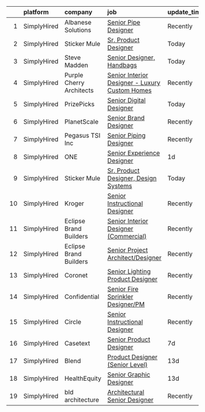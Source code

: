 

|    | platform    | company                  | job                                                                                                                                                        | update_time   | location                        |
|---:|:------------|:-------------------------|:-----------------------------------------------------------------------------------------------------------------------------------------------------------|:--------------|:--------------------------------|
|  1 | SimplyHired | Albanese Solutions       | [Senior Pipe Designer](https://www.simplyhired.com/job/U-u9pauflhPZm-HRaiN2qJhQFnSfFghcoCUeUoowQoIP4z8Bks7MwQ?q=senior+designer)                           | Recently      | Fieldsboro, NJ                  |
|  2 | SimplyHired | Sticker Mule             | [Sr. Product Designer](https://www.simplyhired.com/job/lITEvByUTCgnYlZrSEYpvYZME21JsZo0PDEl745pQEgwRFbmQTmTOw?q=senior+designer)                           | Today         | Remote                          |
|  3 | SimplyHired | Steve Madden             | [Senior Designer, Handbags](https://www.simplyhired.com/job/bRNHEQjtmxZnE8vqsokPrOc9-ETmaFnq-thvDAjea2wl3AnFZ0Iqag?q=senior+designer)                      | Today         | New York, NY                    |
|  4 | SimplyHired | Purple Cherry Architects | [Senior Interior Designer - Luxury Custom Homes](https://www.simplyhired.com/job/DKtXosXZCIU2Q1IIo86h5VbTwhG8k5EBXMBMePtzKPOxzitcKQXwxA?q=senior+designer) | Recently      | Charlottesville, VA             |
|  5 | SimplyHired | PrizePicks               | [Senior Digital Designer](https://www.simplyhired.com/job/_GkM45M5Sl-XZ8xYm-XE-NjlxjCG1A66C5F63B2cGwgOWG1AT7_aTw?q=senior+designer)                        | Today         | Remote                          |
|  6 | SimplyHired | PlanetScale              | [Senior Brand Designer](https://www.simplyhired.com/job/MqRvx7zl0oO8Z1K1kgzAc4aA6bxLpDhnO8hJz71NA_AKgx7RVFZchg?q=senior+designer)                          | Recently      | San Francisco, CA               |
|  7 | SimplyHired | Pegasus TSI Inc          | [Senior Piping Designer](https://www.simplyhired.com/job/0fgUn45y2qEPTkFygCv9JvjcXjDECir5boRb6AgxA-yDl4J52pphTg?q=senior+designer)                         | Recently      | Tampa, FL                       |
|  8 | SimplyHired | ONE                      | [Senior Experience Designer](https://www.simplyhired.com/job/5oLW1k3NMhdD6kMPyYP7bZq6_KZVkq5H7h0FaDWeYIQXwxTGRY0DCw?q=senior+designer)                     | 1d            | Remote                          |
|  9 | SimplyHired | Sticker Mule             | [Sr. Product Designer, Design Systems](https://www.simplyhired.com/job/m5R4TWfyDON911x5MH3Bn3226AozFm49ljskMgcGd2RcFbo0eeuk5A?q=senior+designer)           | Today         | Remote                          |
| 10 | SimplyHired | Kroger                   | [Senior Instructional Designer](https://www.simplyhired.com/job/kTh193d5hoh7SKCK6mhaKCtbUbfdwJasqajHTnFdfxmptzCHxRkCNQ?q=senior+designer)                  | Recently      | Remote                          |
| 11 | SimplyHired | Eclipse Brand Builders   | [Senior Interior Designer (Commercial)](https://www.simplyhired.com/job/O31U44uTvCk6Md1bmIgfETA3an8SYJZ4OGX3bWRyC4ZDMFwFD5AwCg?q=senior+designer)          | Recently      | Suwanee, GA                     |
| 12 | SimplyHired | Eclipse Brand Builders   | [Senior Project Architect/Designer](https://www.simplyhired.com/job/FjvorXWQp0IWIVl46O9yRKToTIS8RP19WqRWItKGudBf2r7jhoHoKA?q=senior+designer)              | Recently      | Suwanee, GA                     |
| 13 | SimplyHired | Coronet                  | [Senior Lighting Product Designer](https://www.simplyhired.com/job/RfGhSWtuJ_lg6SsxwQD_ajD3-LAV4Tdv2X1UfMnbVnV2FPULJvEhtw?q=senior+designer)               | Recently      | Totowa, NJ                      |
| 14 | SimplyHired | Confidential             | [Senior Fire Sprinkler Designer/PM](https://www.simplyhired.com/job/Qpimr_k2kSdCQKbKj6Clj6gy3BtvIRm4VxREu-soLH3_3JdoG6TpAA?q=senior+designer)              | Recently      | Marietta, GA                    |
| 15 | SimplyHired | Circle                   | [Senior Instructional Designer](https://www.simplyhired.com/job/yaH0ASJ6NS4tLsuAH5xyn41zdIg9xH0f8WtHp-i5tiUPTB350XTU1g?q=senior+designer)                  | Recently      | San Francisco, CA +11 locations |
| 16 | SimplyHired | Casetext                 | [Senior Product Designer](https://www.simplyhired.com/job/pTj1tXHh9keD4QjfvTPDXXhYLkerTrDFVgiSqWyx7ASacycebKJyug?q=senior+designer)                        | 7d            | San Francisco, CA               |
| 17 | SimplyHired | Blend                    | [Product Designer (Senior Level)](https://www.simplyhired.com/job/mt_oUTKDlC9Vn0jTg-ZopA7FQ3MFFXcxgdtTjXglUlvKV-v7GRwFiQ?q=senior+designer)                | 13d           | San Francisco, CA +1 location   |
| 18 | SimplyHired | HealthEquity             | [Senior Graphic Designer](https://www.simplyhired.com/job/4cdm-i6NntuiJ-6hTyJqsPbN1uN2Hblw6fS97ymI8LxNjJfqRh52fw?q=senior+designer)                        | 13d           | Remote                          |
| 19 | SimplyHired | bld architecture         | [Architectural Senior Designer](https://www.simplyhired.com/job/-6bDyYhE5MlHOX8RZis4xmvzrr26e0d83u3il0fYVfla5MgG56xHTQ?q=senior+designer)                  | Recently      | Patchogue, NY                   |